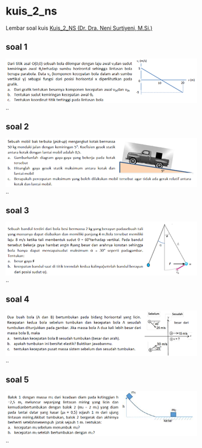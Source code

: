 # kuis_2_ns
Lembar soal kuis [Kuis_2_NS (Dr. Dra. Neni Surtiyeni, M.Si.)](pdf/kuis_2_ns.pdf)

## soal 1
![](../img/soal-1-ns.png)
..

## soal 2
![](../img/soal-2-ns.png)
..

## soal 3
![](../img/soal-3-ns.png)
..

## soal 4
![](../img/soal-4-ns.png)
..

## soal 5
![](../img/soal-5-ns.png)
..
